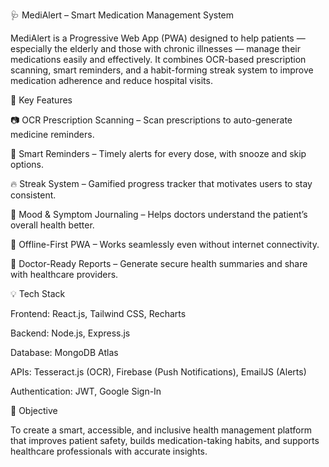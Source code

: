 🩺 MediAlert – Smart Medication Management System

MediAlert is a Progressive Web App (PWA) designed to help patients — especially the elderly and those with chronic illnesses — manage their medications easily and effectively.
It combines OCR-based prescription scanning, smart reminders, and a habit-forming streak system to improve medication adherence and reduce hospital visits.

🚀 Key Features

📷 OCR Prescription Scanning – Scan prescriptions to auto-generate medicine reminders.

🔔 Smart Reminders – Timely alerts for every dose, with snooze and skip options.

🔥 Streak System – Gamified progress tracker that motivates users to stay consistent.

🧠 Mood & Symptom Journaling – Helps doctors understand the patient’s overall health better.

📱 Offline-First PWA – Works seamlessly even without internet connectivity.

📄 Doctor-Ready Reports – Generate secure health summaries and share with healthcare providers.

💡 Tech Stack

Frontend: React.js, Tailwind CSS, Recharts

Backend: Node.js, Express.js

Database: MongoDB Atlas

APIs: Tesseract.js (OCR), Firebase (Push Notifications), EmailJS (Alerts)

Authentication: JWT, Google Sign-In

🎯 Objective

To create a smart, accessible, and inclusive health management platform that improves patient safety, builds medication-taking habits, and supports healthcare professionals with accurate insights.
